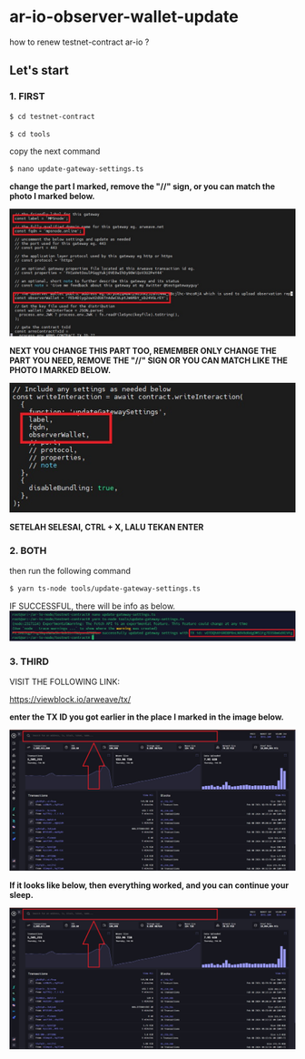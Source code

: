 # ar-io-observer-wallet-update
how to renew testnet-contract ar-io ?


## Let's start
### 1. FIRST

```bash
$ cd testnet-contract
```
```bash
$ cd tools
```
copy the next command

```bash
$ nano update-gateway-settings.ts
```
**change the part I marked, remove the "//" sign, or you can match the photo I marked below.**

<img src="images/1.jpg">

**NEXT YOU CHANGE THIS PART TOO, REMEMBER ONLY CHANGE THE PART YOU NEED, REMOVE THE "//" SIGN OR YOU CAN MATCH LIKE THE PHOTO I MARKED BELOW.**

<img src="images/2.jpg">

**SETELAH SELESAI, CTRL + X, LALU TEKAN ENTER**


### 2. BOTH

then run the following command
```bash
$ yarn ts-node tools/update-gateway-settings.ts
```

IF SUCCESSFUL, there will be info as below.
<img src="images/3.jpg">


### 3. THIRD

VISIT THE FOLLOWING LINK:

https://viewblock.io/arweave/tx/



**enter the TX ID you got earlier in the place I marked in the image below.**

<img src="images/5.jpg">



**If it looks like below, then everything worked, and you can continue your sleep.**

<img src="images/5.jpg">







